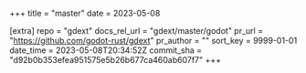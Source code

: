 +++
title = "master"
date = 2023-05-08

[extra]
repo = "gdext"
docs_rel_url = "gdext/master/godot"
pr_url = "https://github.com/godot-rust/gdext"
pr_author = ""
sort_key = 9999-01-01
date_time = 2023-05-08T20:34:52Z
commit_sha = "d92b0b353efea951575e5b26b677ca460ab607f7"
+++


